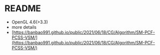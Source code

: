 # README

+ OpenGL 4.6(>3.3)
+ more details
+ [https://banbao991.github.io/public/2021/06/18/CG/Algorithm/SM-PCF-PCSS-VSM/](https://banbao991.github.io/public/2021/06/18/CG/Algorithm/SM-PCF-PCSS-VSM/)

